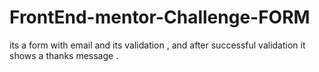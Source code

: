 # FrontEnd-mentor-Challenge-FORM
its a form with email and its validation , and after successful validation it shows a thanks message .
